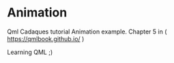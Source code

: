 # Animation
Qml Cadaques tutorial Animation example. Chapter 5 in ( https://qmlbook.github.io/ )

Learning QML ;)

